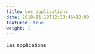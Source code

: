 ```yaml
---
title: Les applications
date: 2018-11-18T12:33:46+10:00
featured: true
weight: 1
---
```

Les applications
